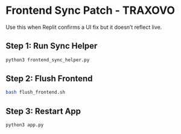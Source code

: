 # Frontend Sync Patch - TRAXOVO

Use this when Replit confirms a UI fix but it doesn’t reflect live.

## Step 1: Run Sync Helper
```bash
python3 frontend_sync_helper.py
```

## Step 2: Flush Frontend
```bash
bash flush_frontend.sh
```

## Step 3: Restart App
```bash
python3 app.py
```
